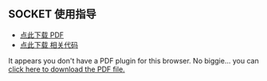 ## SOCKET 使用指导
* <a href="zh-cn/sbs/socket/socket.pdf" target="_blank">点此下载 PDF</a>
* <a href="zh-cn/sbs/socket/code.py" target="_blank">点此下载 相关代码</a>


<object data="zh-cn/sbs/socket/socket.pdf" type="application/pdf" style="min-height:100vh;width:100%">
    <p>It appears you don't have a PDF plugin for this browser.
    No biggie... you can <a href="zh-cn/sbs/socket/socket.pdf">click here to download the PDF file.</a></p>
</object>